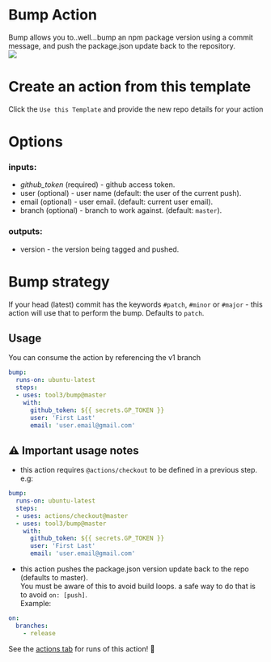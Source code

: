 # Bump Action 

Bump allows you to..well...bump an npm package version using a commit message, and push the package.json update back to the repository.   
[![](https://github.com/tool3/bump/workflows/bump/badge.svg)](https://github.com/tool3/bump/actions)

# Create an action from this template
Click the `Use this Template` and provide the new repo details for your action


# Options
### inputs: 
- *github_token* (required) - github access token.
- user (optional) - user name (default: the user of the current push).
- email (optional) - user email. (default: current user email).
- branch (optional) - branch to work against. (default: `master`).

### outputs:
- version - the version being tagged and pushed.

# Bump strategy
If your head (latest) commit has the keywords `#patch`, `#minor` or `#major` - this action will use that to perform the bump.
Defaults to `patch`.

## Usage
You can consume the action by referencing the v1 branch

```yaml
bump:
  runs-on: ubuntu-latest
  steps:
  - uses: tool3/bump@master
    with:
      github_token: ${{ secrets.GP_TOKEN }}
      user: 'First Last'
      email: 'user.email@gmail.com'
```
## :warning: Important usage notes
- this action requires `@actions/checkout` to be defined in a previous step. e.g:   
```yaml
bump:
  runs-on: ubuntu-latest
  steps:
  - uses: actions/checkout@master
  - uses: tool3/bump@master
    with:
      github_token: ${{ secrets.GP_TOKEN }}
      user: 'First Last'
      email: 'user.email@gmail.com'
```
- this action pushes the package.json version update back to the repo (defaults to master).   
You must be aware of this to avoid build loops. a safe way to do that is to avoid `on: [push]`.   
Example:
```yaml
on:
  branches:
    - release
```


See the [actions tab](https://github.com/tool3/bump/actions) for runs of this action! :rocket:
